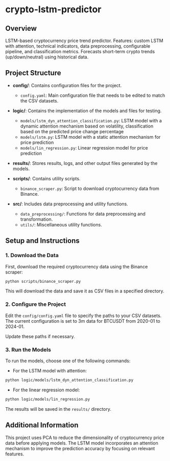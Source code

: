 # crypto-lstm-predictor

## Overview
LSTM-based cryptocurrency price trend predictor. Features: custom LSTM with attention, technical indicators, data preprocessing, configurable pipeline, and classification metrics. Forecasts short-term crypto trends (up/down/neutral) using historical data.
## Project Structure

- **config/**: Contains configuration files for the project.
  - `config.yaml`: Main configuration file that needs to be edited to match the CSV datasets.
  
- **logic/**: Contains the implementation of the models and files for testing.
  - `models/lstm_dyn_attention_classification.py`: LSTM model with a dynamic attention mechanism based on volatility, classification based on the predicted price change percentage
  - `models/lstm.py`: LSTM model with a static attention mechanism for price prediction
  - `models/lin_regression.py`: Linear regression model for price prediction
  
- **results/**: Stores results, logs, and other output files generated by the models.
  
- **scripts/**: Contains utility scripts.
  - `binance_scraper.py`: Script to download cryptocurrency data from Binance.
  
- **src/**: Includes data preprocessing and utility functions.
  - `data_preprocessing/`: Functions for data preprocessing and transformation.
  - `utils/`: Miscellaneous utility functions.

## Setup and Instructions

### 1. Download the Data

First, download the required cryptocurrency data using the Binance scraper:

```bash
python scripts/binance_scraper.py
```

This will download the data and save it as CSV files in a specified directory.

### 2. Configure the Project

Edit the `config/config.yaml` file to specify the paths to your CSV datasets. 
The current configuration is set to 3m data for BTCUSDT from 2020-01 to 2024-01.

Update these paths if necessary.

### 3. Run the Models

To run the models, choose one of the following commands:

- For the LSTM model with attention:

```bash
python logic/models/lstm_dyn_attention_classification.py
```

- For the linear regression model:

```bash
python logic/models/lin_regression.py
```

The results will be saved in the `results/` directory.

## Additional Information

This project uses PCA to reduce the dimensionality of cryptocurrency price data before applying models. The LSTM model incorporates an attention mechanism to improve the prediction accuracy by focusing on relevant features.


